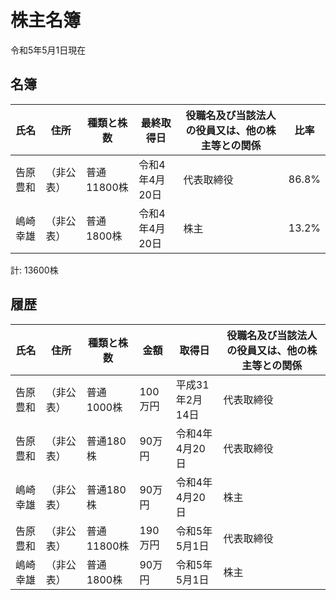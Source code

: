 # 株主名簿

令和5年5月1日現在

## 名簿

|氏名|住所|種類と株数|最終取得日|役職名及び当該法人の役員又は、他の株主等との関係|比率|
|----|----|----|----|----|----|
|告原豊和|（非公表）|普通11800株|令和4年4月20日|代表取締役|86.8%|
|嶋崎幸雄|（非公表）|普通1800株|令和4年4月20日|株主|13.2%|

計: 13600株

## 履歴

|氏名|住所|種類と株数|金額|取得日|役職名及び当該法人の役員又は、他の株主等との関係|
|----|----|----|----|----|----|
|告原豊和|（非公表）|普通1000株|100万円|平成31年2月14日|代表取締役|
|告原豊和|（非公表）|普通180株|90万円|令和4年4月20日|代表取締役|
|嶋崎幸雄|（非公表）|普通180株|90万円|令和4年4月20日|株主|
|告原豊和|（非公表）|普通11800株|190万円|令和5年5月1日|代表取締役|
|嶋崎幸雄|（非公表）|普通1800株|90万円|令和5年5月1日|株主|